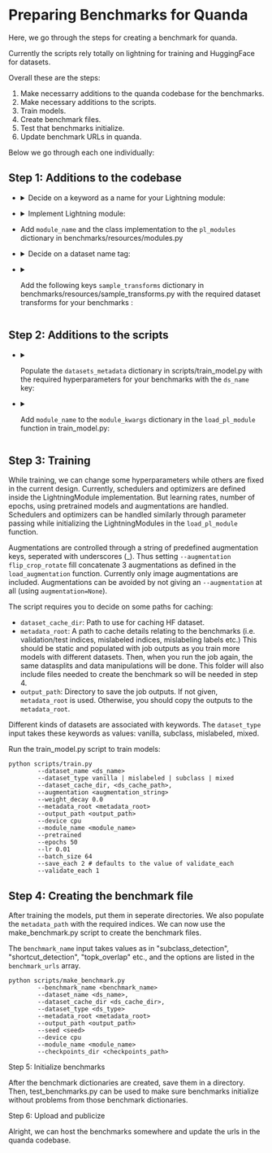 # Preparing Benchmarks for Quanda
Here, we go through the steps for creating a benchmark for quanda.

Currently the scripts rely totally on lightning for training and HuggingFace for datasets.

Overall these are the steps:

1. Make necessarry additions to the quanda codebase for the benchmarks.
2. Make necessary additions to the scripts.
3. Train models.
4. Create benchmark files.
5. Test that benchmarks initialize.
6. Update benchmark URLs in quanda.

Below we go through each one individually:

## Step 1: Additions to the codebase

- <details><summary>Decide on a keyword as a name for your Lightning module:</summary>
  
   This module will include all details about the model architecture and the training process. It is also possible to use one of the already existing modules, but the current modules are named after the datasets they were designed for. In the rest of the document, this keyword will be referred to as `module_name` </details>
- <details><summary>Implement Lightning module:</summary>


  Implement the training details and model architecture in a Lightning Module in benchmarks/resources/modules.py
</details>

- Add `module_name` and the class implementation to the `pl_modules` dictionary in benchmarks/resources/modules.py

- <details><summary>Decide on a dataset name tag:</summary>

  This is a keyword which will be used internally and as the name of the directory for HF caching. In the rest of this documents, this keyword will be referred to as `ds_name`.</details>

- <details><summary>

  Add the following keys `sample_transforms` dictionary in benchmarks/resources/sample_transforms.py with the required dataset transforms for your benchmarks :</summary>

  The keys all start with `ds_name` followed by the suffixes listed below:
  * `_transforms`: The standard resize/normalize transformations for image datasets. Simplest dataset to use directly with the model.
  * `_adversarial_transform`: The transform to use for adversarial images when using `MixedDataset` benchmark.
  * `_shortcut_transform`: The shortcut transform to use for the `ShortcutDetection` dataset. This will get the raw dataset items and should output the same type of object, which will then be passed to the regular transform for the dataset.

  The final 2 items are optional and can be set to None if the corresponding benchmarks are not of interest.
  </details>


## Step 2: Additions to the scripts




- <details><summary>

  Populate the `datasets_metadata` dictionary in scripts/train_model.py with the required hyperparameters for your benchmarks with the `ds_name` key:</summary>

  The value for the `ds_name` key is a dictionary. The required keys are currently:
  * `hf_tag`: The name used to download the dataset from HuggingFace.
  * `validation_size`: Number of datapoints from test split to use as validation set.
  * `test_split_name`: The name of the test split for huggingface. Probably "test" or "val".
  * `num_classes`: Number of classes in the dataset.
  * `shortcut_cls`: The class to use as shortcut class in `ShorcutDetection` benchmark.
  * `shortcut_probability`: Probability of shortcutting to use with `ShortcutDetection` benchmark.
  * `num_groups`: The number of superclasses to use in `SublabelDetection` benchmark.
  * `mislabeling_probability`: Probabilty of mislabeling to use with `MislabelingDetection` benchmark.
  * `adversarial_cls`: The class to assign adversarial images to, while using `MixedDatasets` benchmark.
  * `adversarial_dir_url`: URL to the adversarial image directory with the correct filename.

  The final 6 items are optional and can be set to None if the corresponding benchmarks are not of interest.
  </details>
- <details><summary>
  
  Add `module_name` to the `module_kwargs` dictionary in the `load_pl_module` function in train_model.py: </summary> 
  

  The value associated to the key `module_name` should be a dictionary containing the training hyperparameters that you want to control during the training phase. This dictionary will be used to initialize the Lightning module that was coded in step 1. If you are adding new hyperparameters to be passed here, you should get the value using argparse and change the script accordingly.</details>

## Step 3: Training

While training, we can change some hyperparameters while others are fixed in the current design. Currently, schedulers and optimizers are defined inside the LightningModule implementation. But learning rates, number of epochs, using pretrained models and augmentations are handled. Schedulers and optimizers can be handled similarly through parameter passing while initializing the LightningModules in the `load_pl_module` function.

Augmentations are controlled through a string of predefined augmentation keys, seperated with underscores (_). Thus setting `--augmentation flip_crop_rotate` fill concatenate 3 augmentations as defined in the `load_augmentation` function. Currently only image augmentations are included. Augmentations can be avoided by not giving an `--augmentation` at all (using `augmentation=None`).

The script requires you to decide on some paths for caching:
- `dataset_cache_dir`: Path to use for caching HF dataset.
- `metadata_root`: A path to cache details relating to the benchmarks (i.e. validation/test indices, mislabeled indices, mislabeling labels etc.) This should be static and populated with job outputs as you train more models with different datasets. Then, when you run the job again, the same datasplits and data manipulations will be done. This folder will also include files needed to create the benchmark so will be needed in step 4.
- `output_path`: Directory to save the job outputs. If not given, `metadata_root` is used. Otherwise, you should copy the outputs to the `metadata_root`. 

Different kinds of datasets are associated with keywords. The `dataset_type` input takes these keywords as values: vanilla, subclass, mislabeled, mixed.

Run the train_model.py script to train models:

```
python scripts/train.py
        --dataset_name <ds_name>
        --dataset_type vanilla | mislabeled | subclass | mixed
        --dataset_cache_dir, <ds_cache_path>,
        --augmentation <augmentation_string>
        --weight_decay 0.0
        --metadata_root <metadata_root>
        --output_path <output_path>
        --device cpu
        --module_name <module_name>
        --pretrained
        --epochs 50
        --lr 0.01
        --batch_size 64
        --save_each 2 # defaults to the value of validate_each
        --validate_each 1
```

## Step 4: Creating the benchmark file
After training the models, put them in seperate directories. We also populate the `metadata_path` with the required indices. We can now use the make_benchmark.py script to create the benchmark files.

The `benchmark_name` input takes values as in "subclass_detection", "shortcut_detection", "topk_overlap" etc., and the options are listed in the `benchmark_urls` array.

```
python scripts/make_benchmark.py
        --benchmark_name <benchmark_name>
        --dataset_name <ds_name>,
        --dataset_cache_dir <ds_cache_dir>,
        --dataset_type <ds_type>
        --metadata_root <metadata_root>
        --output_path <output_path>   
        --seed <seed>
        --device cpu
        --module_name <module_name>
        --checkpoints_dir <checkpoints_path>
```

Step 5: Initialize benchmarks

After the benchmark dictionaries are created, save them in a directory. Then, test_benchmarks.py can be used to make sure benchmarks initialize without problems from those benchmark dictionaries.

Step 6: Upload and publicize

Alright, we can host the benchmarks somewhere and update the urls in the quanda codebase.